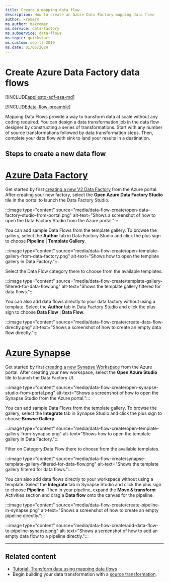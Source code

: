 ```yaml
---
title: Create a mapping data flow
description: How to create an Azure Data Factory mapping data flow
author: kromerm
ms.author: makromer
ms.service: data-factory
ms.subservice: data-flows
ms.topic: quickstart
ms.custom: seo-lt-2019
ms.date: 01/05/2024
---
```


# Create Azure Data Factory data flows

[!INCLUDE[appliesto-adf-asa-md](includes/appliesto-adf-asa-md.md)]

[!INCLUDE[data-flow-preamble](includes/data-flow-preamble.md)]

Mapping Data Flows provide a way to transform data at scale without any coding required. You can design a data transformation job in the data flow designer by constructing a series of transformations. Start with any number of source transformations followed by data transformation steps. Then, complete your data flow with sink to land your results in a destination.

## Steps to create a new data flow

# [Azure Data Factory](#tab/data-factory)

Get started by first [creating a new V2 Data Factory](quickstart-create-data-factory-portal.md) from the Azure portal. After creating your new factory, select the **Open Azure Data Factory Studio** tile in the portal to launch the Data Factory Studio.

:::image type="content" source="media/data-flow-create/open-data-factory-studio-from-portal.png" alt-text="Shows a screenshot of how to open the Data Factory Studio from the Azure portal.":::

You can add sample Data Flows from the template gallery. To browse the gallery, select the **Author** tab in Data Factory Studio and click the plus sign to choose **Pipeline** | **Template Gallery**.

:::image type="content" source="media/data-flow-create/open-template-gallery-from-data-factory.png" alt-text="Shows how to open the template gallery in Data Factory.":::

Select the Data Flow category there to choose from the available templates.

:::image type="content" source="media/data-flow-create/template-gallery-filtered-for-data-flow.png" alt-text="Shows the template gallery filtered for data flows.":::

You can also add data flows directly to your data factory without using a template. Select the **Author** tab in Data Factory Studio and click the plus sign to choose **Data Flow** | **Data Flow**.  

:::image type="content" source="media/data-flow-create/create-data-flow-directly.png" alt-text="Shows a screenshot of how to create an empty data flow directly.":::

# [Azure Synapse](#tab/synapse-analytics)

Get started by first [creating a new Synapse Workspace](../synapse-analytics/quickstart-create-workspace.md) from the Azure portal. After creating your new workspace, select the **Open Azure  Studio** tile to launch the Data Factory UI.
    
:::image type="content" source="media/data-flow-create/open-synapse-studio-from-portal.png" alt-text="Shows a screenshot of how to open the Synapse Studio from the Azure portal.":::

You can add sample Data Flows from the template gallery.  To browse the gallery, select the **Integrate** tab in Synapse Studio and click the plus sign to choose **Browse Gallery**.

:::image type="content" source="media/data-flow-create/open-template-gallery-from-synapse.png" alt-text="Shows how to open the template gallery in Data Factory.":::

Filter on Category:Data Flow there to choose from the available templates.

:::image type="content" source="media/data-flow-create/synapse-template-gallery-filtered-for-data-flow.png" alt-text="Shows the template gallery filtered for data flows.":::

You can also add data flows directly to your workspace without using a template. Select the **Integrate** tab in Synapse Studio and click the plus sign to choose **Pipeline**.  Then in your pipeline, expand the **Move & transform** Activities section and drag a **Data flow** onto the canvas for the pipeline.

:::image type="content" source="media/data-flow-create/create-pipeline-in-synapse.png" alt-text="Shows a screenshot of how to create an empty pipeline directly.":::

:::image type="content" source="media/data-flow-create/add-data-flow-to-pipeline-synapse.png" alt-text="Shows a screenshot of how to add an empty data flow to a pipeline directly.":::

---

## Related content

* [Tutorial: Transform data using mapping data flows](tutorial-data-flow.md)
* Begin building your data transformation with a [source transformation](data-flow-source.md).
